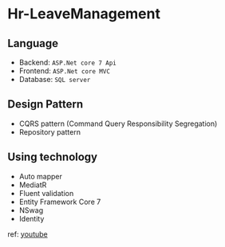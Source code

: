 # Hr-LeaveManagement

## Language

- Backend: `ASP.Net core 7 Api`
- Frontend: `ASP.Net core MVC`
- Database: `SQL server`

## Design Pattern

- CQRS pattern (Command Query Responsibility Segregation)
- Repository pattern

## Using technology

- Auto mapper
- MediatR
- Fluent validation
- Entity Framework Core 7
- NSwag
- Identity

ref: [youtube](https://www.youtube.com/watch?v=gGa7SLk1-0Q)
